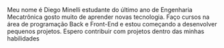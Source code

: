Meu nome é Diego Minelli estudante do último ano de Engenharia Mecatrônica gosto muito de aprender novas tecnologia.
Faço cursos na área de programação Back e Front-End e estou começando a desenvolver pequenos projetos.
Espero contribuir com projetos dentro das minhas habilidades
